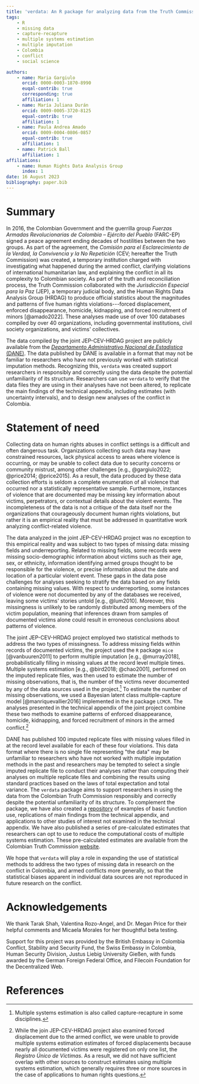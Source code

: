 ```yaml
---
title: 'verdata: An R package for analyzing data from the Truth Commission in Colombia'
tags:
    - R
    - missing data
    - capture-recapture
    - multiple systems estimation
    - multiple imputation
    - Colombia
    - conflict
    - social science

authors:
    - name: Maria Gargiulo
      orcid: 0000-0003-1870-8990
      euqal-contrib: true
      corresponding: true
      affiliation: 1
    - name: María Juliana Durán
      orcid: 0009-0005-3720-8125
      equal-contrib: true
      affiliation: 1
    - name: Paula Andrea Amado
      orcid: 0009-0004-0806-0857
      equal-contrib: true
      affiliation: 1
    - name: Patrick Ball
      affiliation: 1
affiliations:
    - name: Human Rights Data Analysis Group
      index: 1
date: 16 August 2023
bibliography: paper.bib
---
```


# Summary

In 2016, the Colombian Government and the guerrilla group *Fuerzas Armadas Revolucionarias de Colombia – Ejército del Pueblo* (FARC-EP) signed a peace agreement ending decades of hostilities between the two groups. As part of the agreement, the *Comisión para el Esclarecimiento de la Verdad, la Convivencia y la No Repetición* (CEV; hereafter the Truth Commission) was created, a temporary institution charged with investigating what happened during the armed conflict, clarifying violations of international humanitarian law, and explaining the conflict in all its complexity to Colombian society. As part of the truth and reconciliation process, the Truth Commission collaborated with the *Jurisdicción Especial para la Paz* (JEP), a temporary judicial body, and the Human Rights Data Analysis Group (HRDAG) to produce official statistics about the magnitudes and patterns of five human rights violations---forced displacement, enforced disappearance, homicide, kidnapping, and forced recruitment of minors [@amado2022]. These analyses made use of over 100 databases compiled by over 40 organizations, including governmental institutions, civil society organizations, and victims' collectives.

The data compiled by the joint JEP-CEV-HRDAG project are publicly available from the [*Departamento Administrativo Nacional de Estadística* (DANE)](https://microdatos.dane.gov.co/index.php/catalog/795).  The data published by DANE is available in a format that may not be familiar to researchers who have not previously worked with statistical imputation methods. Recognizing this, `verdata` was created support researchers in responsibly and correctly using the data despite the potential unfamiliarity of its structure. Researchers can use `verdata` to verify that the data files they are using in their analyses have not been altered, to replicate the main findings of the technical appendix, including estimates (with uncertainty intervals), and to design new analyses of the conflict in Colombia.

# Statement of need

Collecting data on human rights abuses in conflict settings is a difficult and often dangerous task. Organizations collecting such data may have constrained resources, lack physical access to areas where violence is occurring, or may be unable to collect data due to security concerns or community mistrust, among other challenges [e.g., @gargiulo2022; @price2014; @price2015]. As a result, the data produced by these data collection efforts is seldom a complete enumeration of all violence that occurred nor a statistically representative sample. Furthermore, instances of violence that are documented may be missing key information about victims, perpetrators, or contextual details about the violent events. The incompleteness of the data is not a critique of the data itself nor the organizations that courageously document human rights violations, but rather it is an empirical reality that must be addressed in quantitative work analyzing conflict-related violence.

The data analyzed in the joint JEP-CEV-HRDAG project was no exception to this empirical reality and was subject to two types of missing data: missing fields and underreporting. Related to missing fields, some records were missing socio-demographic information about victims such as their age, sex, or ethnicity, information identifying armed groups thought to be responsible for the violence, or precise information about the date and location of a particular violent event. These gaps in the data pose challenges for analyses seeking to stratify the data based on any fields containing missing values. With respect to underreporting, some instances of violence were not documented by any of the databases we received, leaving some victims' stories untold [e.g., @lum2010]. Moreover, this missingness is unlikely to be randomly distributed among members of the victim population, meaning that inferences drawn from samples of documented victims alone could result in erroneous conclusions about patterns of violence.

The joint JEP-CEV-HRDAG project employed two statistical methods to address the two types of missingness. To address missing fields within records of documented victims, the project used the `R` package `mice` [@vanbuuren2011] to perform multiple imputation [e.g., @murray2018], probabilistically filling in missing values at the record level multiple times. Multiple systems estimation [e.g., @bird2018; @chao2001], performed on the imputed replicate files, was then used to estimate the number of missing observations, that is, the number of the victims never documented by any of the data sources used in the project.[^mse] To estimate the number of missing observations, we used a Bayesian latent class multiple-capture model [@manriquevallier2016] implemented in the `R` package `LCMCR`. The analyses presented in the technical appendix of the joint project combine these two methods to examine patterns of enforced disappearance, homicide, kidnapping, and forced recruitment of minors in the armed conflict.[^displacement]

[^mse]: Multiple systems estimation is also called capture-recapture in some disciplines.

[^displacement]: While the join JEP-CEV-HRDAG project also examined forced displacement due to the armed conflict, we were unable to provide multiple systems estimation estimates of forced displacements because nearly all documented victims were registered on only one list, the *Registro Único de Víctimas*. As a result, we did not have sufficient overlap with other sources to construct estimates using multiple systems estimation, which generally requires three or more sources in the case of applications to human rights questions.

DANE has published 100 imputed replicate files with missing values filled in at the record level available for each of these four violations. This data format where there is no single file representing "the data" may be unfamiliar to researchers who have not worked with multiple imputation methods in the past and researchers may be tempted to select a single imputed replicate file to conduct their analyses rather than computing their analyses on multiple replicate files and combining the results using standard practices based on the laws of total expectation and total variance. The `verdata` package aims to support researchers in using the data from the Colombian Truth Commission responsibly and correctly despite the potential unfamiliarity of its structure. To complement the package, we have also created a [repository](https://github.com/HRDAG/verdata-examples) of examples of basic function use, replications of main findings from the technical appendix, and applications to other studies of interest not examined in the technical appendix. We have also published a series of pre-calculated estimates that researchers can opt to use to reduce the computational costs of multiple systems estimation. These pre-calculated estimates are available from the Colombian Truth Commission [website](http://comisiondelaverdad.co/analitica-de-datos-informacion-y-recursos#c3).

We hope that `verdata` will play a role in expanding the use of statistical methods to address the two types of missing data in research on the conflict in Colombia, and armed conflicts more generally, so that the statistical biases apparent in individual data sources are not reproduced in future research on the conflict.

# Acknowledgements

We thank Tarak Shah, Valentina Rozo-Angel, and Dr. Megan Price for their helpful comments and Micaela Morales for her thoughtful beta testing.

Support for this project was provided by the British Embassy in Colombia Conflict, Stability and Security Fund, the Swiss Embassy in Colombia, Human Security Division, Justus Liebig University Gießen, with funds awarded by the German Foreign Federal Office, and Filecoin Foundation for the Decentralized Web.

# References

<!-- done -->
